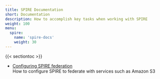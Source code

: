 ```yaml
---
title: SPIRE Documentation
short: Documentation
description: How to accomplish key tasks when working with SPIRE
weight: 100
menu:
  spire:
    name: 'spire-docs'
    weight: 30
---
```


{{< sectiontoc >}}
* [Configuring SPIRE federation](/spire/docs/federation)  
How to configure SPIRE to federate with services such as Amazon S3
